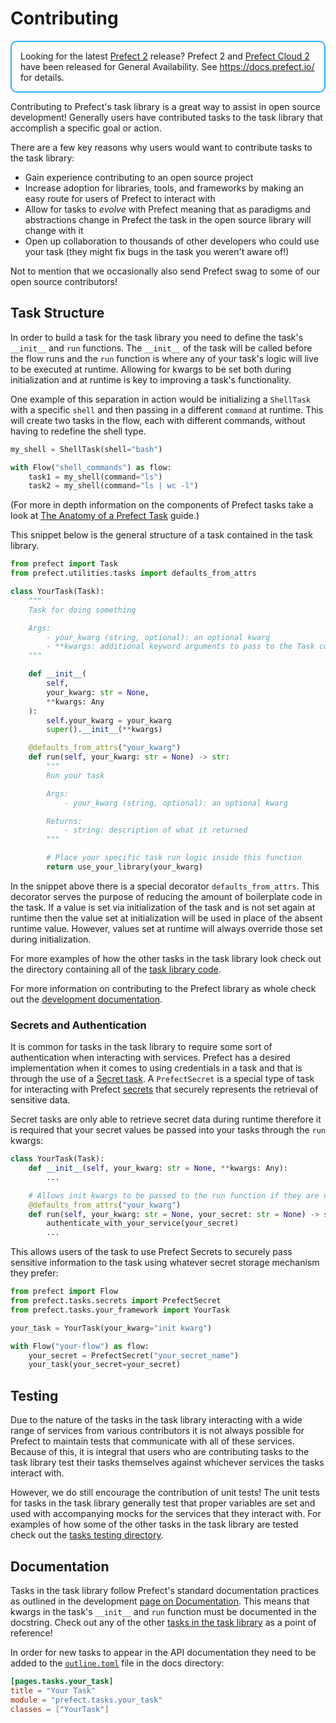# Contributing

<div style="border: 2px solid #27b1ff; border-radius: 10px; padding: 1em;">
Looking for the latest <a href="https://docs.prefect.io/">Prefect 2</a> release? Prefect 2 and <a href="https://app.prefect.cloud">Prefect Cloud 2</a> have been released for General Availability. See <a href="https://docs.prefect.io/">https://docs.prefect.io/</a> for details.
</div>

Contributing to Prefect's task library is a great way to assist in open source development! Generally
users have contributed tasks to the task library that accomplish a specific goal or action.

There are a few key reasons why users would want to contribute tasks to the task library:

- Gain experience contributing to an open source project
- Increase adoption for libraries, tools, and frameworks by making an easy route for users of Prefect to
interact with
- Allow for tasks to _evolve_ with Prefect meaning that as paradigms and abstractions change in Prefect
the task in the open source library will change with it
- Open up collaboration to thousands of other developers who could use your task (they might fix bugs in
the task you weren't aware of!)

Not to mention that we occasionally also send Prefect swag to some of our open source contributors!

## Task Structure

In order to build a task for the task library you need to define the task's `__init__` and `run`
functions. The `__init__` of the task will be called before the flow runs and the `run` function is where
any of your task's logic will live to be executed at runtime. Allowing for kwargs to be set both during
initialization and at runtime is key to improving a task's functionality.

One example of this separation in action would be initializing a `ShellTask` with a specific `shell` and
then passing in a different `command` at runtime. This will create two tasks in the flow, each with
different commands, without having to redefine the shell type.

```python
my_shell = ShellTask(shell="bash")

with Flow("shell_commands") as flow:
    task1 = my_shell(command="ls")
    task2 = my_shell(command="ls | wc -l")
```

(For more in depth information on the components of Prefect tasks take a look at
[The Anatomy of a Prefect Task](/core/advanced_tutorials/task-guide.html) guide.)

This snippet below is the general structure of a task contained in the task library.

```python
from prefect import Task
from prefect.utilities.tasks import defaults_from_attrs

class YourTask(Task):
    """
    Task for doing something

    Args:
        - your_kwarg (string, optional): an optional kwarg
        - **kwargs: additional keyword arguments to pass to the Task constructor
    """

    def __init__(
        self,
        your_kwarg: str = None,
        **kwargs: Any
    ):
        self.your_kwarg = your_kwarg
        super().__init__(**kwargs)

    @defaults_from_attrs("your_kwarg")
    def run(self, your_kwarg: str = None) -> str:
        """
        Run your task

        Args:
            - your_kwarg (string, optional): an optional kwarg

        Returns:
            - string: description of what it returned
        """

        # Place your specific task run logic inside this function
        return use_your_library(your_kwarg)
```

In the snippet above there is a special decorator `defaults_from_attrs`. This decorator serves the purpose
of reducing the amount of boilerplate code in the task. If a value is set via initialization of the task
and is not set again at runtime then the value set at initialization will be used in place of the absent
runtime value. However, values set at runtime will always override those set during initialization.

For more examples of how the other tasks in the task library look check out the directory
containing all of the [task library code](https://github.com/PrefectHQ/prefect/tree/master/src/prefect/tasks).

For more information on contributing to the Prefect library as whole check out the
[development documentation](/core/development/overview.html).

### Secrets and Authentication

It is common for tasks in the task library to require some sort of authentication when interacting with
services. Prefect has a desired implementation when it comes to using credentials in a task and that is
through the use of a [Secret task](/api/latest/tasks/secrets.html). A `PrefectSecret` is a special type
of task for interacting with Prefect [secrets](/core/concepts/secrets.html) that securely represents
the retrieval of sensitive data.

Secret tasks are only able to retrieve secret data during runtime therefore it is required that your
secret values be passed into your tasks through the `run` kwargs:

```python
class YourTask(Task):
    def __init__(self, your_kwarg: str = None, **kwargs: Any):
        ...

    # Allows init kwargs to be passed to the run function if they are not overridden
    @defaults_from_attrs("your_kwarg")
    def run(self, your_kwarg: str = None, your_secret: str = None) -> str:
        authenticate_with_your_service(your_secret)
        ...
```

This allows users of the task to use Prefect Secrets to securely pass sensitive information to the task using whatever secret storage mechanism they prefer:

```python
from prefect import Flow
from prefect.tasks.secrets import PrefectSecret
from prefect.tasks.your_framework import YourTask

your_task = YourTask(your_kwarg="init kwarg")

with Flow("your-flow") as flow:
    your_secret = PrefectSecret("your_secret_name")
    your_task(your_secret=your_secret)
```

## Testing

Due to the nature of the tasks in the task library interacting with a wide range of services from various
contributors it is not always possible for Prefect to maintain tests that communicate with
all of these services. Because of this, it is integral that users who are contributing tasks to the task
library test their tasks themselves against whichever services the tasks interact with.

However, we do still encourage the contribution of unit tests! The unit tests for tasks in the task
library generally test that proper variables are set and used with accompanying mocks for the services
that they interact with. For examples of how some of the other tasks in the task library are tested check
out the [tasks testing directory](https://github.com/PrefectHQ/prefect/tree/master/tests/tasks).

## Documentation

Tasks in the task library follow Prefect's standard documentation practices as outlined in the development
[page on Documentation](/core/development/documentation.html). This means that kwargs in the task's
`__init__` and `run` function must be documented in the docstring. Check out any of the other
[tasks in the task library](https://github.com/PrefectHQ/prefect/tree/master/src/prefect/tasks) as a
point of reference!

In order for new tasks to appear in the API documentation they need to be added to the
[`outline.toml`](https://github.com/PrefectHQ/prefect/blob/master/docs/outline.toml) file in the docs
directory:

```toml
[pages.tasks.your_task]
title = "Your Task"
module = "prefect.tasks.your_task"
classes = ["YourTask"]
```

